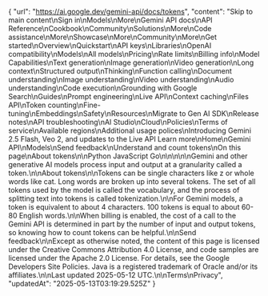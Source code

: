 {
  "url": "https://ai.google.dev/gemini-api/docs/tokens",
  "content": "Skip to main content\nSign in\nModels\nMore\nGemini API docs\nAPI Reference\nCookbook\nCommunity\nSolutions\nMore\nCode assistance\nMore\nShowcase\nMore\nCommunity\nMore\nGet started\nOverview\nQuickstart\nAPI keys\nLibraries\nOpenAI compatibility\nModels\nAll models\nPricing\nRate limits\nBilling info\nModel Capabilities\nText generation\nImage generation\nVideo generation\nLong context\nStructured output\nThinking\nFunction calling\nDocument understanding\nImage understanding\nVideo understanding\nAudio understanding\nCode execution\nGrounding with Google Search\nGuides\nPrompt engineering\nLive API\nContext caching\nFiles API\nToken counting\nFine-tuning\nEmbeddings\nSafety\nResources\nMigrate to Gen AI SDK\nRelease notes\nAPI troubleshooting\nAI Studio\nCloud\nPolicies\nTerms of service\nAvailable regions\nAdditional usage polices\nIntroducing Gemini 2.5 Flash, Veo 2, and updates to the Live API Learn more\nHome\nGemini API\nModels\nSend feedback\nUnderstand and count tokens\nOn this page\nAbout tokens\n\nPython JavaScript Go\n\n\n\n\nGemini and other generative AI models process input and output at a granularity called a token.\n\nAbout tokens\n\nTokens can be single characters like z or whole words like cat. Long words are broken up into several tokens. The set of all tokens used by the model is called the vocabulary, and the process of splitting text into tokens is called tokenization.\n\nFor Gemini models, a token is equivalent to about 4 characters. 100 tokens is equal to about 60-80 English words.\n\nWhen billing is enabled, the cost of a call to the Gemini API is determined in part by the number of input and output tokens, so knowing how to count tokens can be helpful.\n\nSend feedback\n\nExcept as otherwise noted, the content of this page is licensed under the Creative Commons Attribution 4.0 License, and code samples are licensed under the Apache 2.0 License. For details, see the Google Developers Site Policies. Java is a registered trademark of Oracle and/or its affiliates.\n\nLast updated 2025-05-12 UTC.\n\nTerms\nPrivacy",
  "updatedAt": "2025-05-13T03:19:29.525Z"
}